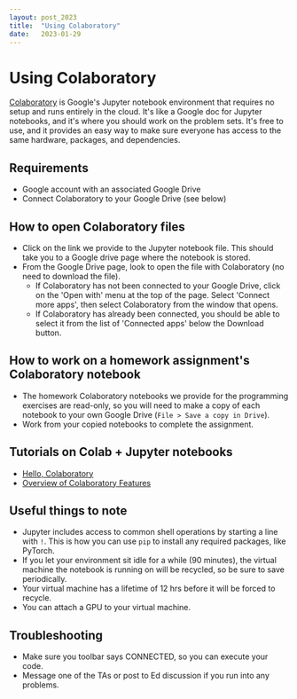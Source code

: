 ```yaml
---
layout: post_2023
title:  "Using Colaboratory"
date:   2023-01-29
---
```


# Using Colaboratory  
[Colaboratory](https://colab.research.google.com) is Google's Jupyter notebook environment that requires no setup and runs entirely in the cloud. It's like a Google doc for Jupyter notebooks, and it's where you should work on the problem sets. It's free to use, and it provides an easy way to make sure everyone has access to the same hardware, packages, and dependencies.

## Requirements
* Google account with an associated Google Drive
* Connect Colaboratory to your Google Drive (see below)

## How to open Colaboratory files
* Click on the link we provide to the Jupyter notebook file. This should take you to a Google drive page where the notebook is stored.
* From the Google Drive page, look to open the file with Colaboratory (no need to download the file). 
	* If Colaboratory has not been connected to your Google Drive, click on the 'Open with' menu at the top of the page. Select 'Connect more apps', then select Colaboratory from the window that opens. 
	* If Colaboratory has already been connected, you should be able to select it from the list of 'Connected apps' below the Download button.

## How to work on a homework assignment's Colaboratory notebook
* The homework Colaboratory notebooks we provide for the programming exercises are read-only, so you will need to make a copy of each notebook to your own Google Drive (`File > Save a copy in Drive`). 
* Work from your copied notebooks to complete the assignment.

## Tutorials on Colab + Jupyter notebooks
* [Hello, Colaboratory](https://colab.research.google.com/notebooks/welcome.ipynb)
* [Overview of Colaboratory Features](https://colab.research.google.com/notebooks/basic_features_overview.ipynb)

## Useful things to note
* Jupyter includes access to common shell operations by starting a line with `!`. This is how you can use `pip` to install any required packages, like PyTorch.
* If you let your environment sit idle for a while (90 minutes), the virtual machine the notebook is running on will be recycled, so be sure to save periodically.
* Your virtual machine has a lifetime of 12 hrs before it will be forced to recycle.
* You can attach a GPU to your virtual machine.

## Troubleshooting
* Make sure you toolbar says CONNECTED, so you can execute your code.
* Message one of the TAs or post to Ed discussion if you run into any problems.
